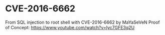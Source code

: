 # CVE-2016-6662
From SQL injection to root shell with CVE-2016-6662 by MaYaSeVeN
Proof of Concept: https://www.youtube.com/watch?v=lyc7GFE3q2U
